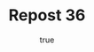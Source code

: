 ---
title: Repost 36
originalPost: https://francisrubio.antaresph.dev/writing/building-websites-with-vanilla/
sourceUrl: https://mstdn.party/@teacherbuknoy/109588727681128694#favorited-by-109350124981006875
type: like-of
dtPublished: 2022-12-29T17:04:02Z
author:
  name: "theAdhocracy"
  photo: https://webmention.io/avatar/files.mstdn.party/fe0dcf6f5fedd84b8e0e7d528217d71acf8ffc5d9e3740fe1438214ae032341c.jpg
  url: https://indieweb.social/@theadhocracy
---